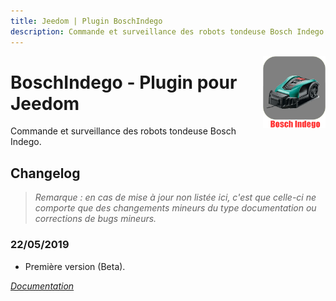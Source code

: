 ```yaml
---
title: Jeedom | Plugin BoschIndego
description: Commande et surveillance des robots tondeuse Bosch Indego
---
```


<img align="right" src="../images/BoschIndego_icon.png" width="100">

# BoschIndego - Plugin pour Jeedom

Commande et surveillance des robots tondeuse Bosch Indego.

## Changelog

>*Remarque : en cas de mise à jour non listée ici, c'est que celle-ci ne comporte que des changements mineurs du type documentation ou corrections de bugs mineurs.*

### 22/05/2019
- Première version (Beta).

*[Documentation](index.md)*
